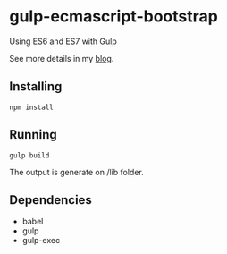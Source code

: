 # gulp-ecmascript-bootstrap

Using ES6 and ES7 with Gulp

See more details in my <a href="https://medium.com/@pedro.barros/destrinchando-a-ecmascript-com-gulp-f370a1046a32#.8hane8vlw" target="_blank">blog</a>.


Installing 
-------
```
npm install 
```


Running
-------
```
gulp build 
```
The output is generate on /lib folder.

Dependencies 
-------
* babel
* gulp
* gulp-exec
